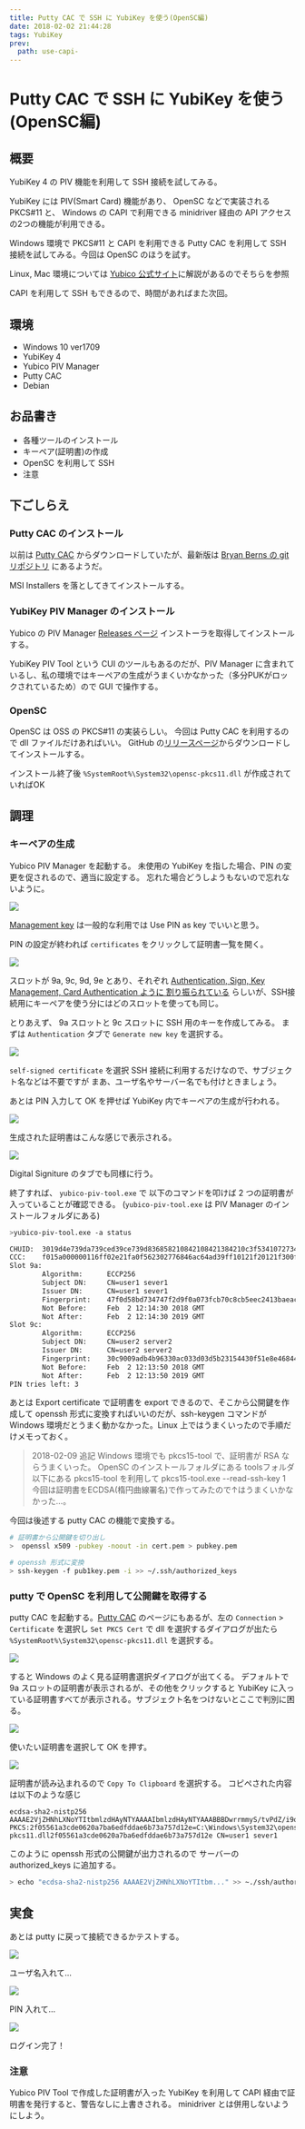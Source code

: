 ```yaml
---
title: Putty CAC で SSH に YubiKey を使う(OpenSC編)
date: 2018-02-02 21:44:28
tags: YubiKey
prev:
  path: use-capi-
---
```


# Putty CAC で SSH に YubiKey を使う(OpenSC編)

## 概要

YubiKey 4 の PIV 機能を利用して SSH 接続を試してみる。
<!--more -->
YubiKey には PIV(Smart Card) 機能があり、 OpenSC などで実装される PKCS#11 と、 Windows の CAPI で利用できる minidriver 経由の API アクセスの2つの機能が利用できる。


Windows 環境で PKCS#11 と CAPI を利用できる Putty CAC を利用して SSH 接続を試してみる。今回は OpenSC のほうを試す。

Linux, Mac 環境については [Yubico 公式サイト](https://developers.yubico.com/PIV/Guides/SSH_with_PIV_and_PKCS11.html)に解説があるのでそちらを参照

CAPI を利用して SSH もできるので、時間があればまた次回。

## 環境

* Windows 10 ver1709
* YubiKey 4
* Yubico PIV Manager
* Putty CAC
* Debian

## お品書き

* 各種ツールのインストール
* キーペア(証明書)の作成
* OpenSC を利用して SSH
* 注意

## 下ごしらえ

### Putty CAC のインストール

以前は [Putty CAC](https://risacher.org/putty-cac/) からダウンロードしていたが、最新版は [Bryan Berns の git リポジトリ](https://github.com/NoMoreFood/putty-cac/releases) にあるようだ。

MSI Installers を落としてきてインストールする。

### YubiKey PIV Manager のインストール

Yubico の PIV Manager [Releases ページ](https://developers.yubico.com/yubikey-piv-manager/Releases/) インストーラを取得してインストールする。

YubiKey PIV Tool という CUI のツールもあるのだが、PIV Manager に含まれているし、私の環境ではキーペアの生成がうまくいかなかった（多分PUKがロックされているため）ので GUI で操作する。

### OpenSC

OpenSC は OSS の PKCS#11 の実装らしい。
今回は Putty CAC を利用するので dll ファイルだけあればいい。
GitHub の[リリースページ](https://github.com/OpenSC/OpenSC/releases/tag/0.17.0)からダウンロードしてインストールする。

インストール終了後 `%SystemRoot%\System32\opensc-pkcs11.dll` が作成されていればOK

## 調理

### キーペアの生成

Yubico PIV Manager を起動する。
未使用の YubiKey を指した場合、PIN の変更を促されるので、適当に設定する。
忘れた場合どうしようもないので忘れないように。

![](./yubikey-ssh-opensc/2018-02-01_08h54_48.png)

[Management key](https://developers.yubico.com/yubikey-piv-manager/PIN_and_Management_Key.html) は一般的な利用では Use PIN as key でいいと思う。

PIN の設定が終われば `certificates` をクリックして証明書一覧を開く。

![](./yubikey-ssh-opensc/2018-02-02_20h33_31.png)

スロットが 9a, 9c, 9d, 9e とあり、それぞれ [Authentication, Sign, Key Management, Card Authentication ように 割り振られている](https://developers.yubico.com/PIV/Introduction/Certificate_slots.html) らしいが、SSH接続用にキーペアを使う分にはどのスロットを使っても同じ。

とりあえず、 9a スロットと 9c スロットに SSH 用のキーを作成してみる。
まずは `Authentication` タブで `Generate new key` を選択する。

![](./yubikey-ssh-opensc/2018-02-02_21h14_17.png)

`self-signed certificate` を選択
SSH 接続に利用するだけなので、サブジェクト名などは不要ですが
まあ、ユーザ名やサーバー名でも付けときましょう。

あとは PIN 入力して OK を押せば YubiKey 内でキーペアの生成が行われる。

![](./yubikey-ssh-opensc/2018-02-02_21h14_32.png)

生成された証明書はこんな感じで表示される。

![](./yubikey-ssh-opensc/2018-02-02_21h14_39.png)

Digital Signiture のタブでも同様に行う。

終了すれば、 `yubico-piv-tool.exe` で 以下のコマンドを叩けば 2 つの証明書が入っていることが確認できる。
(`yubico-piv-tool.exe` は PIV Manager のインストールフォルダにある)

```bash
>yubico-piv-tool.exe -a status

CHUID:  3019d4e739da739ced39ce739d836858210842108421384210c3f5341072734954600b79360e9ac8846ccfa77d350832303330303130313e00fe00
CCC:    f015a000000116ff02e21fa0f562302776846ac64ad39ff10121f20121f300f40100f50110f600f700fa00fb00fc00fd00fe00
Slot 9a:
        Algorithm:      ECCP256
        Subject DN:     CN=user1 sever1
        Issuer DN:      CN=user1 sever1
        Fingerprint:    47f0d58bd734747f2d9f0a073fcb70c8cb5eec2413baeaca200e5de4199546c0
        Not Before:     Feb  2 12:14:30 2018 GMT
        Not After:      Feb  2 12:14:30 2019 GMT
Slot 9c:
        Algorithm:      ECCP256
        Subject DN:     CN=user2 server2
        Issuer DN:      CN=user2 server2
        Fingerprint:    30c9009adb4b96330ac033d03d5b23154430f51e8e4684499c4b5611b993ee88
        Not Before:     Feb  2 12:13:50 2018 GMT
        Not After:      Feb  2 12:13:50 2019 GMT
PIN tries left: 3
```

あとは Export certificate で証明書を export できるので、そこから公開鍵を作成して openssh 形式に変換すればいいのだが、ssh-keygen コマンドが Windows 環境だとうまく動かなかった。Linux 上ではうまくいったので手順だけメモっておく。

> 2018-02-09 追記
> Windows 環境でも pkcs15-tool で、証明書が RSA ならうまくいった。
> OpenSC のインストールフォルダにある toolsフォルダ以下にある pkcs15-tool を利用して
> pkcs15-tool.exe --read-ssh-key 1
> 今回は証明書をECDSA(楕円曲線署名)で作ってみたので↑はうまくいかなかった…。

今回は後述する putty CAC の機能で変換する。

```bash
# 証明書から公開鍵を切り出し
>  openssl x509 -pubkey -noout -in cert.pem > pubkey.pem

# openssh 形式に変換
> ssh-keygen -f pub1key.pem -i >> ~/.ssh/authorized_keys
```

### putty で OpenSC を利用して公開鍵を取得する

putty CAC を起動する。[Putty CAC](https://risacher.org/putty-cac/) のページにもあるが、左の `Connection` > `Certificate`  を選択し `Set PKCS Cert` で dll を選択するダイアログが出たら `%SystemRoot%\System32\opensc-pkcs11.dll` を選択する。

![](./yubikey-ssh-opensc/2018-02-02_21h07_55.png)

すると Windows のよく見る証明書選択ダイアログが出てくる。
デフォルトで 9a スロットの証明書が表示されるが、その他をクリックすると YubiKey に入っている証明書すべてが表示される。サブジェクト名をつけないとここで判別に困る。

![](./yubikey-ssh-opensc/2018-02-02_21h27_34.png)

使いたい証明書を選択して OK を押す。

![](./yubikey-ssh-opensc/2018-02-02_21h29_42.png)

証明書が読み込まれるので `Copy To Clipboard` を選択する。
コピペされた内容は以下のような感じ

```ssh
ecdsa-sha2-nistp256 AAAAE2VjZHNhLXNoYTItbmlzdHAyNTYAAAAIbmlzdHAyNTYAAABBBDwrrmmyS/tvPdZ/i9oe6HT7+Z7h+/+FuLqQFDVq+5+Yj3lo6mkK35R3sYLvCHWIKVnL/gv5pEX3YCmzikPUZJc= PKCS:2f05561a3cde0620a7ba6edfddae6b73a757d12e=C:\Windows\System32\opensc-pkcs11.dll2f05561a3cde0620a7ba6edfddae6b73a757d12e CN=user1 sever1
```

このように openssh 形式の公開鍵が出力されるので サーバーの authorized_keys に追加する。

```bash
> echo "ecdsa-sha2-nistp256 AAAAE2VjZHNhLXNoYTItbm..." >> ~./ssh/authorized_keys
```

## 実食

あとは putty に戻って接続できるかテストする。

![](./yubikey-ssh-opensc/2018-02-02_21h37_11.png)

ユーザ名入れて…

![](./yubikey-ssh-opensc/2018-02-02_21h37_37.png)

PIN 入れて…

![](./yubikey-ssh-opensc/2018-02-02_21h37_43.png)

ログイン完了！


### 注意

Yubico PIV Tool で作成した証明書が入った YubiKey を利用して
CAPI 経由で証明書を発行すると、警告なしに上書きされる。
minidriver とは併用しないようにしよう。
